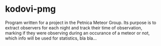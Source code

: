 # kodovi-pmg

Program written for a project in the Petnica Meteor Group. Its purpose is to extract observers for each night and track their time of observation, marking if they were observing during an occurance of a meteor or not, which info will be used for statistics, bla bla...

